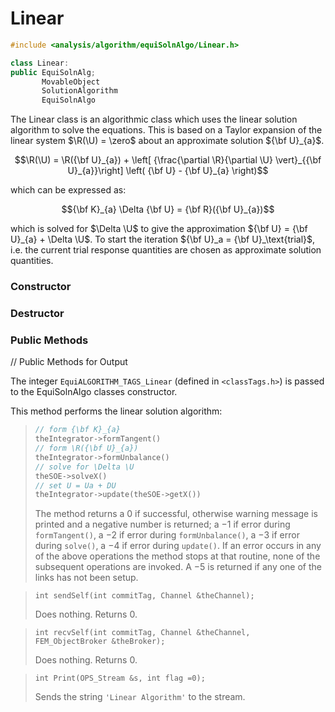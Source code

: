 # Linear 

```cpp
#include <analysis/algorithm/equiSolnAlgo/Linear.h>

class Linear: 
public EquiSolnAlg;
       MovableObject
       SolutionAlgorithm
       EquiSolnAlgo
```


The Linear class is an algorithmic class which uses the linear solution
algorithm to solve the equations. This is based on a Taylor expansion of
the linear system $\R(\U) = \zero$ about an approximate solution
${\bf U}_{a}$.

$$\R(\U) = 
\R({\bf U}_{a}) +
\left[ {\frac{\partial \R}{\partial \U} \vert}_{{\bf U}_{a}}\right]
\left( {\bf U} - {\bf U}_{a} \right)$$ 

which can be expressed as: 

$${\bf K}_{a} \Delta {\bf U} = {\bf R}({\bf U}_{a})$$ 

which is solved for $\Delta \U$ to give
the approximation ${\bf U} = {\bf U}_{a} + \Delta \U$.
To start the iteration ${\bf U}_a = {\bf U}_\text{trial}$, i.e. the current trial
response quantities are chosen as approximate solution quantities.

### Constructor


### Destructor


### Public Methods


// Public Methods for Output


The integer `EquiALGORITHM_TAGS_Linear` (defined in  `<classTags.h>`)
is passed to the EquiSolnAlgo classes constructor.



This method performs the linear solution algorithm:

<!--// while ̄ whilewhilewhilewhilewhilewhilewhilewhilewhile ̄
-->

>```cpp
>// form {\bf K}_{a}
>theIntegrator->formTangent() 
>// form \R({\bf U}_{a})
>theIntegrator->formUnbalance() 
>// solve for \Delta \U
>theSOE->solveX() 
>// set U = Ua + DU
>theIntegrator->update(theSOE->getX()) 
>```
>
>The method returns a 0 if successful, otherwise warning message is
printed and a negative number is returned; a $-1$ if error during
`formTangent()`, a $-2$ if error during `formUnbalance()`, a $-3$ if
error during `solve()`, a $-4$ if error during `update()`. If an error
occurs in any of the above operations the method stops at that routine,
none of the subsequent operations are invoked. A $-5$ is returned if any
one of the links has not been setup.

>```{.cpp}
>int sendSelf(int commitTag, Channel &theChannel);
>```
>
>Does nothing. Returns 0.


>```{.cpp}
>int recvSelf(int commitTag, Channel &theChannel, FEM_ObjectBroker &theBroker);
>```
>Does nothing. Returns 0.

>```{.cpp}
>int Print(OPS_Stream &s, int flag =0);
>```
>Sends the string `'Linear Algorithm'` to the stream.

